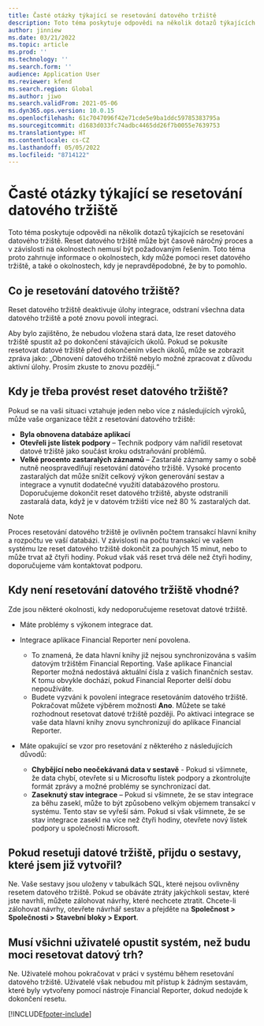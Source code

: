```yaml
---
title: Časté otázky týkající se resetování datového tržiště
description: Toto téma poskytuje odpovědi na několik dotazů týkajících se resetování datového tržiště.
author: jinniew
ms.date: 03/21/2022
ms.topic: article
ms.prod: ''
ms.technology: ''
ms.search.form: ''
audience: Application User
ms.reviewer: kfend
ms.search.region: Global
ms.author: jiwo
ms.search.validFrom: 2021-05-06
ms.dyn365.ops.version: 10.0.15
ms.openlocfilehash: 61c7047096f42e71cde5e9ba1ddc59785383795a
ms.sourcegitcommit: d1683d033fc74adbc4465dd26f7b0055e7639753
ms.translationtype: HT
ms.contentlocale: cs-CZ
ms.lasthandoff: 05/05/2022
ms.locfileid: "8714122"
---
```

# <a name="data-mart-resets-faq"></a>Časté otázky týkající se resetování datového tržiště

Toto téma poskytuje odpovědi na několik dotazů týkajících se resetování datového tržiště. Reset datového tržiště může být časově náročný proces a v závislosti na okolnostech nemusí být požadovaným řešením. Toto téma proto zahrnuje informace o okolnostech, kdy může pomoci reset datového tržiště, a také o okolnostech, kdy je nepravděpodobné, že by to pomohlo.

## <a name="what-is-a-data-mart-reset"></a>Co je resetování datového tržiště?

Reset datového tržiště deaktivuje úlohy integrace, odstraní všechna data datového tržiště a poté znovu povolí integraci.

Aby bylo zajištěno, že nebudou vložena stará data, lze reset datového tržiště spustit až po dokončení stávajících úkolů. Pokud se pokusíte resetovat datové tržiště před dokončením všech úkolů, může se zobrazit zpráva jako: „Obnovení datového tržiště nebylo možné zpracovat z důvodu aktivní úlohy. Prosím zkuste to znovu později.“

## <a name="when-do-i-have-to-do-a-data-mart-reset"></a>Kdy je třeba provést reset datového tržiště?

Pokud se na vaši situaci vztahuje jeden nebo více z následujících výroků, může vaše organizace těžit z resetování datového tržiště:

- **Byla obnovena databáze aplikací**
- **Otevřeli jste lístek podpory** – Technik podpory vám nařídil resetovat datové tržiště jako součást kroku odstraňování problémů.
- **Velké procento zastaralých záznamů** – Zastaralé záznamy samy o sobě nutně neospravedlňují resetování datového tržiště. Vysoké procento zastaralých dat může snížit celkový výkon generování sestav a integrace a vynutit dodatečné využití databázového prostoru. Doporučujeme dokončit reset datového tržiště, abyste odstranili zastaralá data, když je v datovém tržišti více než 80 % zastaralých dat.
 
> [!NOTE]
> Proces resetování datového tržiště je ovlivněn počtem transakcí hlavní knihy a rozpočtu ve vaší databázi. V závislosti na počtu transakcí ve vašem systému lze reset datového tržiště dokončit za pouhých 15 minut, nebo to může trvat až čtyři hodiny. Pokud však váš reset trvá déle než čtyři hodiny, doporučujeme vám kontaktovat podporu.
 
## <a name="when-is-a-data-mart-reset-inappropriate"></a>Kdy není resetování datového tržiště vhodné?

Zde jsou některé okolnosti, kdy nedoporučujeme resetovat datové tržiště.

- Máte problémy s výkonem integrace dat.
- Integrace aplikace Financial Reporter není povolena. 

    - To znamená, že data hlavní knihy již nejsou synchronizována s vaším datovým tržištěm Financial Reporting. Vaše aplikace Financial Reporter možná nedostává aktuální čísla z vašich finančních sestav. K tomu obvykle dochází, pokud Financial Reporter delší dobu nepoužíváte.
    - Budete vyzváni k povolení integrace resetováním datového tržiště. Pokračovat můžete výběrem možnosti **Ano**. Můžete se také rozhodnout resetovat datové tržiště později. Po aktivaci integrace se vaše data hlavní knihy znovu synchronizují do aplikace Financial Reporter. 
- Máte opakující se vzor pro resetování z některého z následujících důvodů:

    - **Chybějící nebo neočekávaná data v sestavě** - Pokud si všimnete, že data chybí, otevřete si u Microsoftu lístek podpory a zkontrolujte formát zprávy a možné problémy se synchronizací dat.
    - **Zaseknutý stav integrace** – Pokud si všimnete, že se stav integrace za běhu zasekl, může to být způsobeno velkým objemem transakcí v systému. Tento stav se vyřeší sám. Pokud si však všimnete, že se stav integrace zasekl na více než čtyři hodiny, otevřete nový lístek podpory u společnosti Microsoft. 
   
## <a name="if-i-reset-the-data-mart-will-i-lose-reports-that-ive-already-designed"></a>Pokud resetuji datové tržiště, přijdu o sestavy, které jsem již vytvořil?

Ne. Vaše sestavy jsou uloženy v tabulkách SQL, které nejsou ovlivněny resetem datového tržiště. Pokud se obáváte ztráty jakýchkoli sestav, které jste navrhli, můžete zálohovat návrhy, které nechcete ztratit. Chcete-li zálohovat návrhy, otevřete návrhář sestav a přejděte na **Společnost \> Společnosti \> Stavební bloky \> Export**.
 
## <a name="do-all-users-have-to-exit-the-system-before-i-can-reset-the-data-mart"></a>Musí všichni uživatelé opustit systém, než budu moci resetovat datový trh?

Ne. Uživatelé mohou pokračovat v práci v systému během resetování datového tržiště. Uživatelé však nebudou mít přístup k žádným sestavám, které byly vytvořeny pomocí nástroje Financial Reporter, dokud nedojde k dokončení resetu.

[!INCLUDE[footer-include](../../../includes/footer-banner.md)]
